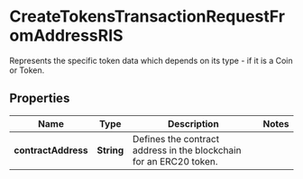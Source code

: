 

# CreateTokensTransactionRequestFromAddressRIS

Represents the specific token data which depends on its type - if it is a Coin or Token.

## Properties

Name | Type | Description | Notes
------------ | ------------- | ------------- | -------------
**contractAddress** | **String** | Defines the contract address in the blockchain for an ERC20 token. | 



